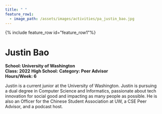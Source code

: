 ```yaml
---
title: " "
feature_row1:
  - image_path: /assets/images/activities/pa_justin_bao.jpg
---
```


{% include feature_row id="feature_row1"%}

# Justin Bao

**School: University of Washington**  
**Class: 2022**
**High School:**
**Category: Peer Advisor**  
**Hours/Week: 6**  

Justin is a current junior at the University of Washington. Justin is pursuing a dual degree in Computer Science and Informatics, passionate about tech innovation for social good and impacting as many people as possible. He is also an Officer for the Chinese Student Association at UW, a CSE Peer Advisor, and a podcast host.
